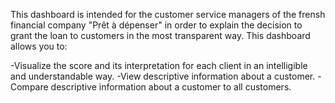 This dashboard is intended for the customer service managers of the frensh financial company "Prêt à dépenser"
in order to explain the decision to grant the loan to customers in the most 
transparent way. This dashboard allows you to:

-Visualize the score and its interpretation for each client in an intelligible and understandable way.
-View descriptive information about a customer.
-Compare descriptive information about a customer to all customers.